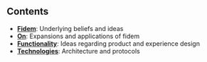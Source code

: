 Contents
--------

* **[Fidem](https://github.com/elos/ideation/tree/master/fidem)**: Underlying beliefs and ideas
* **[On](https://github.com/elos/ideation/tree/master/on)**: Expansions and applications of fidem
* **[Functionality](https://github.com/elos/ideation/tree/master/functionality)**: Ideas regarding product and experience design
* **[Technologies](https://github.com/elos/ideation/tree/master/technologies)**: Architecture and protocols
